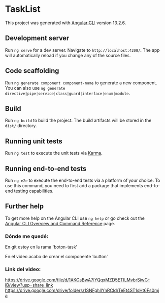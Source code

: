 # TaskList

This project was generated with [Angular CLI](https://github.com/angular/angular-cli) version 13.2.6.

## Development server

Run `ng serve` for a dev server. Navigate to `http://localhost:4200/`. The app will automatically reload if you change any of the source files.

## Code scaffolding

Run `ng generate component component-name` to generate a new component. You can also use `ng generate directive|pipe|service|class|guard|interface|enum|module`.

## Build

Run `ng build` to build the project. The build artifacts will be stored in the `dist/` directory.

## Running unit tests

Run `ng test` to execute the unit tests via [Karma](https://karma-runner.github.io).

## Running end-to-end tests

Run `ng e2e` to execute the end-to-end tests via a platform of your choice. To use this command, you need to first add a package that implements end-to-end testing capabilities.

## Further help

To get more help on the Angular CLI use `ng help` or go check out the [Angular CLI Overview and Command Reference](https://angular.io/cli) page.


### Dónde me quedé:

En git estoy en la rama 'boton-task'

En el video acabo de crear el componente 'button'

### Link del video:
https://drive.google.com/file/d/1AKGsBwA7lYQqxMZD5ETILMvbrSiwG-iB/view?usp=share_link
https://drive.google.com/drive/folders/1SNFghIlYnRCldrTeEt4ST1sHt6Fs0mja
